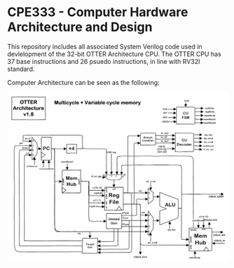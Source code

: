 # CPE333 - Computer Hardware Architecture and Design

This repository includes all associated System Verilog code used in devlelopment of the 32-bit OTTER Architecture CPU.
The OTTER CPU has 37 base instructions and 26 psuedo instructions, in line with RV32I standard. 

Computer Architecture can be seen as the following:

![OTTER ARCHITECTURE](https://github.com/Arsalan-M/CPE333/blob/main/OtterArchitecturev18.png)
